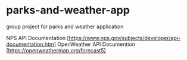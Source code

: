# parks-and-weather-app
group project for parks and weather application

NPS API Documentation [https://www.nps.gov/subjects/developer/api-documentation.htm]
OpenWeather API Documention [https://openweathermap.org/forecast5]